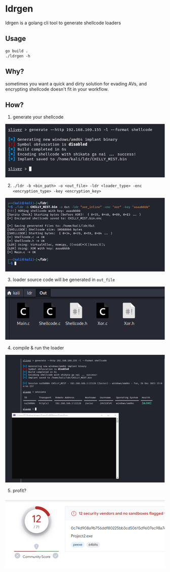 # ldrgen

ldrgen is a golang cli tool to generate shellcode loaders

## Usage
```
go build .
./ldrgen -h
```

## Why?
sometimes you want a quick and dirty solution for evading AVs, and encrypting shellcode doesn't fit in your workflow.

## How?
1. generate your shellcode

![generate shellcode](./assets/3e27d7894ec76ece20e41fd290df7ded.png)

2. `./ldr -b <bin_path> -o <out_file> -ldr <loader_type> -enc <encryption_type> -key <encryption_key>`

![generate loader](./assets/beb0f93fce10788ff4fafa558c7bec54.png)

3. loader source code will be generated in `out_file`

![loader source code](./assets/d76dc3645cf50997bf17ba2c28ed3565.png)

4. compile & run the loader

![run](./assets/bad05d44ec8a4ad5b361d0e5eb3bf2a3.png)

5. profit?

![profit](./assets/c2f1fd7a899c87ffd61303b6d46a6e2b.png)
